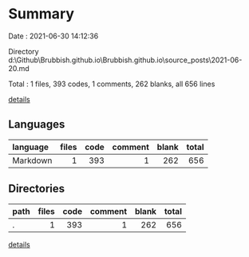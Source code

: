 # Summary

Date : 2021-06-30 14:12:36

Directory d:\Github\Brubbish.github.io\Brubbish.github.io\source\_posts\2021-06-20.md

Total : 1 files,  393 codes, 1 comments, 262 blanks, all 656 lines

[details](details.md)

## Languages
| language | files | code | comment | blank | total |
| :--- | ---: | ---: | ---: | ---: | ---: |
| Markdown | 1 | 393 | 1 | 262 | 656 |

## Directories
| path | files | code | comment | blank | total |
| :--- | ---: | ---: | ---: | ---: | ---: |
| . | 1 | 393 | 1 | 262 | 656 |

[details](details.md)